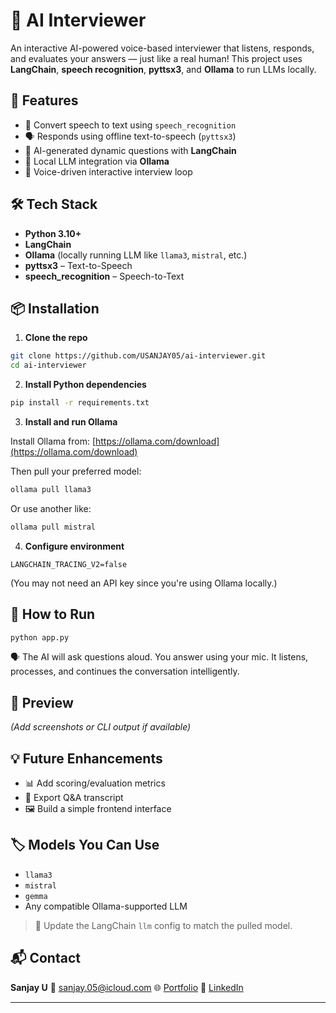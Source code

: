 
# 🧠 AI Interviewer

An interactive AI-powered voice-based interviewer that listens, responds, and evaluates your answers — just like a real human! This project uses **LangChain**, **speech recognition**, **pyttsx3**, and **Ollama** to run LLMs locally.

## 🚀 Features

- 🎤 Convert speech to text using `speech_recognition`
- 🗣️ Responds using offline text-to-speech (`pyttsx3`)
- 🤖 AI-generated dynamic questions with **LangChain**
- 🧠 Local LLM integration via **Ollama**
- 🔁 Voice-driven interactive interview loop

## 🛠️ Tech Stack

- **Python 3.10+**
- **LangChain**
- **Ollama** (locally running LLM like `llama3`, `mistral`, etc.)
- **pyttsx3** – Text-to-Speech
- **speech_recognition** – Speech-to-Text

## 📦 Installation

1. **Clone the repo**

```bash
git clone https://github.com/USANJAY05/ai-interviewer.git
cd ai-interviewer
````

2. **Install Python dependencies**

```bash
pip install -r requirements.txt
```

3. **Install and run Ollama**

Install Ollama from: [https://ollama.com/download](https://ollama.com/download)

Then pull your preferred model:

```bash
ollama pull llama3
```

Or use another like:

```bash
ollama pull mistral
```

4. **Configure environment**

```env
LANGCHAIN_TRACING_V2=false
```

(You may not need an API key since you're using Ollama locally.)

## 🧪 How to Run

```bash
python app.py
```

🗣️ The AI will ask questions aloud. You answer using your mic. It listens, processes, and continues the conversation intelligently.

## 📸 Preview

*(Add screenshots or CLI output if available)*

## 💡 Future Enhancements

* 📊 Add scoring/evaluation metrics
* 📝 Export Q\&A transcript
* 🖼️ Build a simple frontend interface

## 🏷️ Models You Can Use

* `llama3`
* `mistral`
* `gemma`
* Any compatible Ollama-supported LLM

> 🔧 Update the LangChain `llm` config to match the pulled model.

## 📬 Contact

**Sanjay U**
📧 [sanjay.05@icloud.com](mailto:sanjay.05@icloud.com)
🌐 [Portfolio](https://sanjaypotfolio.netlify.app)
🔗 [LinkedIn](https://www.linkedin.com/in/sanjay-u-551b21255/)

---
